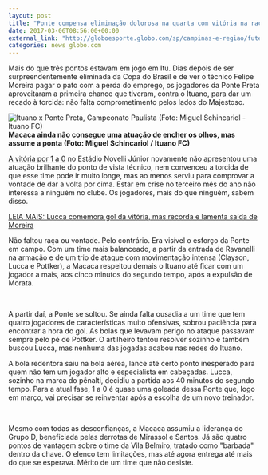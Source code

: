 ```yaml
---
layout: post
title: "Ponte compensa eliminação dolorosa na quarta com vitória na raça; análise"
date: 2017-03-06T08:56:00+00:00
external_link: "http://globoesporte.globo.com/sp/campinas-e-regiao/futebol/times/ponte-preta/noticia/2017/03/ponte-compensa-eliminacao-dolorosa-na-quarta-com-vitoria-na-raca-analise.html"
categories: news globo.com
---
```

Mais do que três pontos estavam em jogo em Itu. Dias depois de ser surpreendentemente eliminada da Copa do Brasil e de ver o técnico Felipe Moreira pagar o pato com a perda do emprego, os jogadores da Ponte Preta aproveitaram a primeira chance que tiveram, contra o Ituano, para dar um recado à torcida: não falta comprometimento pelos lados do Majestoso.

 ![Ituano x Ponte Preta, Campeonato Paulista (Foto: Miguel Schincariol - Ituano FC)](http://s2.glbimg.com/KNOCkcwSsy7D5BCZCve98cUINU8=/0x0:1999x869/690x300/s.glbimg.com/es/ge/f/original/2017/03/05/mig7864_kcqT2fT.jpg "Ituano x Ponte Preta, Campeonato Paulista (Foto: Miguel Schincariol - Ituano FC)")**Macaca ainda não consegue uma atuação de encher os olhos, mas assume a ponta (Foto: Miguel Schincariol / Ituano FC)**

[A vitória por 1 a 0](http://globoesporte.globo.com/sp/sorocaba/futebol/campeonato-paulista/jogo/05-03-2017/ituano-ponte-preta/) no Estádio Novelli Júnior novamente não apresentou uma atuação brilhante do ponto de vista técnico, nem convenceu a torcida de que esse time pode ir muito longe, mas ao menos serviu para comprovar a vontade de dar a volta por cima. Estar em crise no terceiro mês do ano não interessa a ninguém no clube. Os jogadores, mais do que ninguém, sabem disso.

[LEIA MAIS:&nbsp;Lucca comemora gol da vitória, mas recorda e lamenta saída de Moreira](http://globoesporte.globo.com/sp/campinas-e-regiao/futebol/times/ponte-preta/noticia/2017/03/lucca-comemora-gol-da-vitoria-mas-recorda-e-lamenta-saida-de-moreira.html)

Não faltou raça ou vontade. Pelo contrário. Era visível o esforço da Ponte em campo. Com um time mais balanceado, a partir da entrada de Ravanelli na armação e de um trio de ataque com movimentação intensa (Clayson, Lucca e Pottker), a Macaca respeitou demais o Ituano até ficar com um jogador a mais, aos cinco minutos do segundo tempo, após a expulsão de Morata.

&nbsp;

A partir daí, a Ponte se soltou. Se ainda falta ousadia a um time que tem quatro jogadores de características muito ofensivas, sobrou paciência para encontrar a hora do gol. As bolas que levavam perigo no ataque passavam sempre pelo pé de Pottker. O artilheiro tentou resolver sozinho e também buscou Lucca, mas nenhuma das jogadas acabou nas redes do Ituano.

A bola redentora saiu na bola aérea, lance até certo ponto inesperado para quem não tem um jogador alto e especialista em cabeçadas. Lucca, sozinho na marca do pênalti, decidiu a partida aos 40 minutos do segundo tempo. Para a atual fase, 1 a 0 é quase uma goleada dessa Ponte que, logo em março, vai precisar se reinventar após a escolha de um novo treinador.

&nbsp;

Mesmo com todas as desconfianças, a Macaca assumiu a liderança do Grupo D, beneficiada pelas derrotas de Mirassol e Santos. Já são quatro pontos de vantagem sobre o time da Vila Belmiro, tratado como "barbada" dentro da chave. O elenco tem limitações, mas até agora entrega até mais do que se esperava. Mérito de um time que não desiste.

